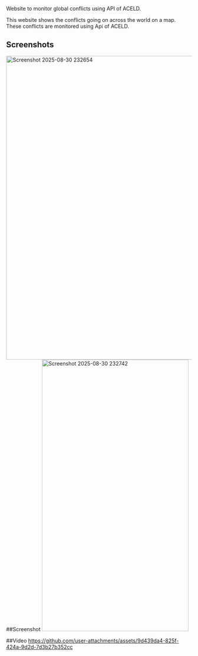 
Website to monitor global conflicts using API of ACELD.

This website shows the conflicts going on across the world on a map. These conflicts are monitored using Api of ACELD.






## Screenshots
<img width="1919" height="823" alt="Screenshot 2025-08-30 232654" src="https://github.com/user-attachments/assets/ecc986b9-15ea-4bf8-80fd-08072255055e" />
##Screenshot
<img width="398" height="736" alt="Screenshot 2025-08-30 232742" src="https://github.com/user-attachments/assets/c602cee3-eb92-4f81-b531-63465df29306" />

##Video
https://github.com/user-attachments/assets/9d439da4-825f-424a-9d2d-7d3b27b352cc


